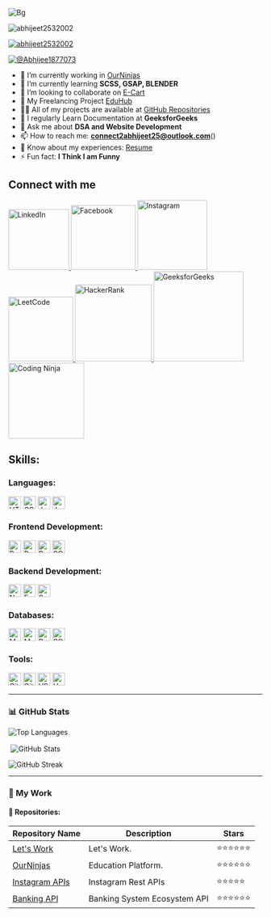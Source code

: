 
![Bg](https://github.com/user-attachments/assets/a62452c7-ba59-4c60-a021-2cd30d3ed827)


<p align="left">
  <img src="https://komarev.com/ghpvc/?username=abhijeet2532002&label=Profile%20views&color=0e75b6&style=flat" alt="abhijeet2532002" />
</p>

<p align="left">
  <a href="https://github.com/ryo-ma/github-profile-trophy">
    <img src="https://github-profile-trophy.vercel.app/?username=abhijeet2532002" alt="abhijeet2532002" />
  </a>
</p>

<p align="left">
  <a href="https://x.com/Abhijee1877073" target="blank">
    <img src="https://img.shields.io/twitter/follow/Abhijee1877073?logo=twitter&style=for-the-badge" alt="@Abhijee1877073" />
  </a>
</p>

- 🔭 I’m currently working in [OurNinjas](https://github.com/RaunakShrivastwa/ninjasteam/tree/abhi)
- 🌱 I’m currently learning **SCSS, GSAP, BLENDER**
- 👯 I’m looking to collaborate on [E-Cart](https://github.com/abhijeet2532002/E-Com)
- 🤝 My Freelancing Project [EduHub](https://github.com/abhijeet2532002/EduHub)
- 👨‍💻 All of my projects are available at [GitHub Repositories](https://github.com/abhijeet2532002/)
- 📝 I regularly Learn Documentation at **GeeksforGeeks**
- 💬 Ask me about **DSA and Website Development**
- 📫 How to reach me: **connect2abhijeet25@outlook.com**()
- 📄 Know about my experiences: [Resume](https://ninjasfiles.s3.amazonaws.com/Abhijeet%20Fullstack.pdf_94b8755ee60d83f298d84f361f19ee5d/Abhijeet%20Fullstack.pdf)
- ⚡ Fun fact: **I Think I am Funny**

## Connect with me
<p align="left">
  <a href="https://www.linkedin.com/in/java-abhijeet/">
    <img src="https://img.shields.io/badge/LinkedIn-blue?style=flat-square&logo=linkedin&logoColor=white" alt="LinkedIn" width="120"/>
  </a>
  <a href="https://www.facebook.com/profile.php?id=100035690567591">
      <img src="https://img.shields.io/badge/Facebook-blue?style=flat-square&logo=facebook&logoColor=white" alt="Facebook" width="128"/>
  </a>
  <a href="https://www.instagram.com/abhijeet2532002/">
      <img src="https://img.shields.io/badge/Instagram-E4405F?style=flat-square&logo=instagram&logoColor=white" alt="Instagram" width="138"/>
  </a>
  <a href="https://leetcode.com/u/abhijeetkumar2532002/">
      <img src="https://img.shields.io/badge/LeetCode-FFA116?style=flat-square&logo=leetcode&logoColor=black" alt="LeetCode" width="128"/>
  </a>
  <a href="https://www.hackerrank.com/profile/abhijeetkumar251">
      <img src="https://img.shields.io/badge/HackerRank-2EC866?style=flat-square&logo=hackerrank&logoColor=white" alt="HackerRank" width="152"/>
  </a>
  <a href="https://www.geeksforgeeks.org/user/abhijeetkumar2532002/">
      <img src="https://img.shields.io/badge/GeeksforGeeks-0F9D58?style=flat-square&logo=geeksforgeeks&logoColor=white" alt="GeeksforGeeks" width="178"/>
  </a>
  <a href="https://www.codingninjas.com/">
    <img src="https://img.shields.io/badge/Coding%20Ninja-F57C00?style=flat-square&logo=codingninjas&logoColor=white" alt="Coding Ninja" width="150"/>
  </a>
</p>

## Skills:

### Languages:
<p align="left">
  <img src="https://img.shields.io/badge/HTML5-Expert-orange" alt="HTML5 Expert" height="25">
  <img src="https://img.shields.io/badge/CSS3-Advanced-blue" alt="CSS3 Advanced" height="25">
  <img src="https://img.shields.io/badge/JavaScript-Intermediate-yellow" alt="JavaScript Intermediate" height="25">
  <img src="https://img.shields.io/badge/Java-Expert-orange" alt="Java Expert" height="25">
</p>

### Frontend Development:
<p align="left">
  <img src="https://img.shields.io/badge/React-Advanced-blue" alt="React Advanced" height="25">
  <img src="https://img.shields.io/badge/Redux-Advanced-blue" alt="Redux Advanced" height="25">
  <img src="https://img.shields.io/badge/Bootstrap-Advanced-blue" alt="Bootstrap Advanced" height="25">
  <img src="https://img.shields.io/badge/SCSS-Intermediate-yellow" alt="SCSS Intermediate" height="25">
</p>

### Backend Development:
<p align="left">
  <img src="https://img.shields.io/badge/Node.js-Intermediate-yellow" alt="Node.js Intermediate" height="25">
  <img src="https://img.shields.io/badge/Express.js-Intermediate-yellow" alt="Express.js Intermediate" height="25">
  <img src="https://img.shields.io/badge/Spring Boot-Intermediate-yellow" alt="Spring Boot Intermediate" height="25">
</p>

### Databases:
<p align="left">
  <img src="https://img.shields.io/badge/MongoDB-Intermediate-yellow" alt="MongoDB Intermediate" height="25">
  <img src="https://img.shields.io/badge/MySQL-Advanced-blue" alt="MySQL Advanced" height="25">
  <img src="https://img.shields.io/badge/PostgreSQL-Advanced-blue" alt="PostgreSQL Advanced" height="25">
  <img src="https://img.shields.io/badge/SQLite-Advanced-blue" alt="SQLite Advanced" height="25">
</p>

### Tools:
<p align="left">
  <img src="https://img.shields.io/badge/Git-Expert-orange" alt="Git Expert" height="25">
  <img src="https://img.shields.io/badge/GitHub-Expert-orange" alt="GitHub Expert" height="25">
  <img src="https://img.shields.io/badge/VS Code-Expert-orange" alt="VS Code Expert" height="25">
  <img src="https://img.shields.io/badge/Heroku-Expert-orange" alt="Heroku Expert" height="25">
</p>

---

### 📊 GitHub Stats
<p align="left">
  <img src="https://github-readme-stats.vercel.app/api/top-langs?username=abhijeet2532002&show_icons=true&locale=en&layout=compact&theme=radical" alt="Top Languages" />
</p>

<p>&nbsp;<img align="center" src="https://github-readme-stats.vercel.app/api?username=abhijeet2532002&show_icons=true&locale=en&theme=radical" alt="GitHub Stats" /></p>

<p>
  <img align="center" src="https://github-readme-streak-stats.herokuapp.com/?user=abhijeet2532002&theme=radical" alt="GitHub Streak" />
</p>

---

### 📝 My Work
#### 🚀 Repositories:
| Repository Name             | Description                                  | Stars |
|-----------------------------|----------------------------------------------|-------|
| [Let's Work](https://github.com/RaunakShrivastwa/letsWork/tree/abhi) | Let's Work.| ⭐️⭐️⭐️⭐️⭐️⭐️ |
| [OurNinjas](https://github.com/RaunakShrivastwa/ninjasteam/tree/abhi) | Education Platform.| ⭐️⭐️⭐️⭐️⭐️⭐️ |
| [Instagram APIs](https://github.com/abhijeet2532002/Social-media-API) | Instagram Rest APIs| ⭐️⭐️⭐️⭐️⭐ |
| [Banking API](https://github.com/abhijeet2532002/Banking-System) | Banking System Ecosystem API | ⭐️⭐️⭐️⭐️⭐️⭐️ |
